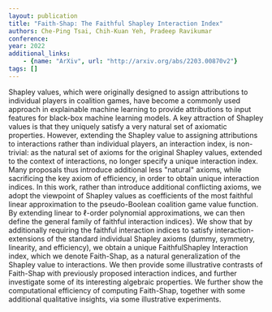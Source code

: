 ```yaml
---
layout: publication
title: "Faith-Shap: The Faithful Shapley Interaction Index"
authors: Che-Ping Tsai, Chih-Kuan Yeh, Pradeep Ravikumar
conference: 
year: 2022
additional_links: 
    - {name: "ArXiv", url: "http://arxiv.org/abs/2203.00870v2"}
tags: []
---
```

Shapley values, which were originally designed to assign attributions to
individual players in coalition games, have become a commonly used approach in
explainable machine learning to provide attributions to input features for
black-box machine learning models. A key attraction of Shapley values is that
they uniquely satisfy a very natural set of axiomatic properties. However,
extending the Shapley value to assigning attributions to interactions rather
than individual players, an interaction index, is non-trivial: as the natural
set of axioms for the original Shapley values, extended to the context of
interactions, no longer specify a unique interaction index. Many proposals thus
introduce additional less "natural" axioms, while sacrificing the key axiom of
efficiency, in order to obtain unique interaction indices. In this work, rather
than introduce additional conflicting axioms, we adopt the viewpoint of Shapley
values as coefficients of the most faithful linear approximation to the
pseudo-Boolean coalition game value function. By extending linear to
$\ell$-order polynomial approximations, we can then define the general family
of faithful interaction indices}. We show that by additionally requiring the
faithful interaction indices to satisfy interaction-extensions of the standard
individual Shapley axioms (dummy, symmetry, linearity, and efficiency), we
obtain a unique FaithfulShapley Interaction index, which we denote Faith-Shap,
as a natural generalization of the Shapley value to interactions. We then
provide some illustrative contrasts of Faith-Shap with previously proposed
interaction indices, and further investigate some of its interesting algebraic
properties. We further show the computational efficiency of computing
Faith-Shap, together with some additional qualitative insights, via some
illustrative experiments.